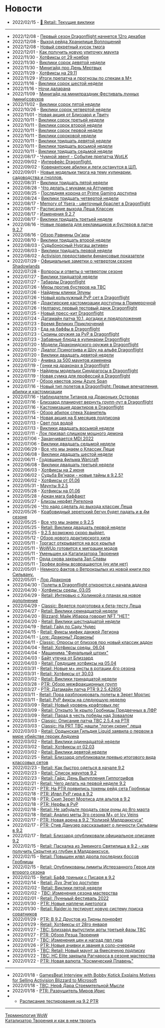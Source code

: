 # Новости

- 2022/02/15	- [📌 Retail: Текущие виклики](Weeklies/Weekly-49.md)
---
- 2022/12/08	- [Первый сезон Dragonflight начнется 12го декабря](News/WH330356.md)
- 2022/12/08	- [Выход рейда Хранилище Воплощений](News/WH330353.md)
- 2022/12/08	- [Новый секретный кусок тмога](News/WH330289.md)
- 2022/12/01	- [Как получить новую улиточку маунта](News/WH330240.md)
- 2022/11/30	- [Хотфиксы от 29 ноября](News/WH330217.md)
- 2022/11/30	- [Виклики сорок девятой недели](Weeklies/Weekly-49.md)
- 2022/11/30	- [Минигайд про День Мертвых](Guides/Guide-Day-of-the-Dead.md)
- 2022/11/29	- [Хотфиксы на 29.11](News/330202.md)
- 2022/11/29	- [Итоги препатча и прогнозы по спекам в М+](News/330186.md)
- 2022/11/16	- [Виклики сорок шестой недели](Weeklies/Weekly-46.md)
- 2022/11/16	- [Ночи даларана](Weeklies/Weekly-46.md)
- 2022/11/09	- [Минигайд на минипраздник Фестиваль лунных (мини)совухов](Guides/Holiday-Moonkin-Festival.md)
- 2022/11/02	- [Виклики сорок пятой недели](Weeklies/Weekly-45.md)
- 2022/10/26	- [Виклики сорок четвертой недели](Weeklies/Weekly-44.md)
- 2022/11/01	- [Новая акция от Близзард и Твитч](News/329628.md)
- 2022/10/11	- [Виклики сорок третьей недели](Weeklies/Weekly-43.md)
- 2022/10/11	- [Виклики сорок второй недели](Weeklies/Weekly-42.md)
- 2022/10/11	- [Виклики сорок первой недели](Weeklies/Weekly-41.md)
- 2022/10/11	- [Виклики сороковой недели](Weeklies/Weekly-40.md)
- 2022/10/11	- [Виклики тридцать девятой недели](Weeklies/Weekly-39.md)
- 2022/10/11	- [Виклики тридцать восьмой недели](Weeklies/Weekly-38.md)
- 2022/10/11	- [Виклики тридцать седьмой недели](Weeklies/Weekly-37.md)
- 2022/08/17	- [Чумной эвент - Событие препатча WotLK](Guides/Guide-WotLK-Zombie-Plague.md)
- 2022/09/02	- [Интерфейс Dragonflight.](News/328639.md)
- 2022/09/02	- [Ковенантские абилки и леги останутся в ШЛ.](News/328645.md)
- 2022/09/01	- [Новые модельки тмога на тему кулинарии, садоводства и гноллов.](News/328549.md)
- 2022/08/31	- [Виклики тридцать пятой недели](Weeklies/Weekly-35.md)
- 2022/08/28	- [Что делать с муками на Аттумене](News/328459.md)
- 2022/08/25	- [Последняя корона от Prime Gaming доступна](News/328520.md)
- 2022/08/24	- [Виклики тридцать четвертой недели](Weeklies/Weekly-34.md)
- 2022/08/17	- [Memory of Ysera - цветочный браслет в Dragonflight](News/328323.md)
- 2022/08/17	- [Расписание выхода Леща Классик](News/328367.md)
- 2022/08/17	- [Изменения 9.2.7](Guides/Guide-9.2.7.md)
- 2022/08/17	- [Виклики тридцать третьей недели](Weeklies/Weekly-33.md)
- 2022/08/16	- [Новые правила для рекламщиков и бустеров в патче 9.2.7](News/328273.md)
- 2022/08/16	- [Обзор Равнины Он'ары](News/328273.md)
- 2022/08/10	- [Виклики тридцать второй недели](Weeklies/Weekly-32.md)
- 2022/08/03	- [Судьбоносный Нургаш активен](News/328133.md)
- 2022/08/03	- [Виклики тридцать первой недели](Weeklies/Weekly-31.md)
- 2022/08/02	- [Activision предоставили финансовые показатели](News/328098.md)
- 2022/07/29	- [Официальные заметки о четвертом сезоне Shadowlands](News/328061.md)
- 2022/07/28	- [Вопросы и ответы о четвертом сезоне](News/328043.md)
- 2022/07/27	- [Виклики тридцатой недели](Weeklies/Weekly-30.md)
- 2022/07/27	- [Табарды Dragonflight](News/327973.md)
- 2022/07/26	- [Меры против бустеров на TBC](News/327973.md)
- 2022/07/26	- [Найдены клинки Элуны](News/327780.md)
- 2022/07/26	- [Новый кольчужный PvP сет в Dragonflight](News/327832.md)
- 2022/07/26	- [Драктирские кастомизации доступны в Примерочной](News/327977.md)
- 2022/07/26	- [Нелтарус первый тестовый данж Dragonflight](News/327960.md)
- 2022/07/25	- [Новый пресс-кит Dragonflight](News/327723.md)
- 2022/07/24	- [Датамайн патча 10.1, догадки и предположения](News/327821.md)
- 2022/07/23	- [Время Великих Приключений](News/327735.md)
- 2022/07/23	- [Еда на баффы в Dragonflight](News/327923.md)
- 2022/07/23	- [Скрины оружия за PvP в Dragonflight](News/327751.md)
- 2022/07/23	- [Забавные блюда в кулинарии Dragonflight](News/327937.md)
- 2022/07/20	- [Модели Драконидского оружия в Dragonflight](News/327764.md)
- 2022/07/20	- [Диалог Псиногрива и Шоу на альфе Dragonflight](News/327867.md)
- 2022/07/20	- [Виклики двадцать девятой недели](Weeklies/Weekly-29.md)
- 2022/07/20	- [Ачивка за 500 маунтов изменена](News/327852.md)
- 2022/07/19	- [Гонки на драконах в Dragonflight](News/327817.md)
- 2022/07/19	- [Найдены модельки Синдрагосы в Dragonflight](News/327726.md)
- 2022/07/19	- [Новая сумка для профессий в Dragonflight](News/327692.md)
- 2022/07/17	- [Обзор квестов зоны Azure Span](News/327686.md)
- 2022/07/16	- [Новый тип полетов в Dragonflight: Первые впечатления, абилки и кастомизации](News/327680.md)
- 2022/07/16	- [Наблюдатели Титанов на Драконьих Островах](News/327708.md)
- 2022/07/16	- [Близзард планирует вернуть групп-лут в Dragonflight](News/327693.md)
- 2022/07/16	- [Кастомизация драктиров в Dragonflight](News/327677.md)
- 2022/07/15	- [Обзор абилок спека Хранитель](News/327691.md)
- 2022/07/14	- [Новая акция на 6 месяцев подписона](News/327644.md)
- 2022/07/13	- [Свет под водой](Guides/Guide-Luminous-Luminaries-01.md)
- 2022/07/13	- [Виклики двадцать восьмой недели](Weeklies/Weekly-28.md)
- 2022/07/11	- [Лок призвал слишком мощного демона](IV66715.md)
- 2022/07/06	- [Заканчивается MDI 2022](mmoc10682.md)
- 2022/07/06	- [Виклики двадцать седьмой недели](Weeklies/Weekly-27.md)
- 2022/06/29	- [Все что мы знаем о Классик Леще](Guides/Guide-WotLK.md)
- 2022/06/08	- [Виклики двадцать шестой недели](Weeklies/Weekly-26.md)
- 2022/06/11	- [Годовщина фильма Warcraft](News/327338.md)
- 2022/06/08	- [Виклики двадцать третьей недели](Weeklies/Weekly-23.md)
- 2022/06/03	- [Хотфиксы на 2 июня](News/327258.md)
- 2022/06/02	- [Судьба Ве'нари - новые тайны в 9.2.5?](News/327232.md)
- 2022/06/02	- [Хотфиксы от 01.06](News/327243.md)
- 2022/05/31	- [Маунты 9.2.5](News/327199.md)
- 2022/05/28	- [Хотфиксы на 01.06](News/327190.md)
- 2022/05/28	- [Аркан мага баффают](News/327187.md)
- 2022/05/27	- [Близзы нерфят Ригелона](News/327186.md)
- 2022/05/26	- [Что надо сделать до выхода классик Леща](News/326926.md)
- 2022/05/26	- [Крабовидный зеретский бегун будет падать и в 4м сезоне](News/327168.md)
- 2022/05/25	- [Все что мы знаем о 9.2.5](Guides/Guide-9.2.5.md)
- 2022/05/25	- [Retail: Виклики двадцать первой недели](Weeklies/Weekly-21.md)
- 2022/05/25	- [9.2.5 возможно скоро выйдет.](IV65949.md)
- 2022/05/12	- [Обзор нового драктирского хила](News/326948.md)
- 2022/05/11	- [Торгаст открывается на все крылья](News/327006.md)
- 2022/05/11	- [WoWUp готовится к миграции модов](News/327021.md)
- 2022/05/11	- [Уменьшен кд Катализатора Творения](News/327024.md)
- 2022/05/11	- [Орда снова закрыла Зал Славы](News/327026.md)
- 2022/05/11	- [Трофеи войны возвращаются (ну или нет)](News/327023.md)
- 2022/05/01	- [Немного фактов о Ветрокрылых из новой книги про Сильвану.](Sylvanas-Book-Facts.md)
- 2022/05/01	- [Лор Драконов](News/326856.md)
- 2022/04/30	- [Полеты в Dragonflight откроются с начала аддона](News/326874.md)
- 2022/04/30	- [Хотфиксы среды, 03.05](News/326908.md)
- 2022/04/29	- [Retail: Интервью c Холинкой о планах на новое дополнение](News/326888.md)
- 2022/04/29	- [Classic: Ведется подготовка к бета-тесту Леща](News/326887.md)
- 2022/04/27	- [Retail: Виклики семнадцатой недели](Weeklies/Weekly-17.md)
- 2022/04/20	- [Blizzard: Майк Ибарра говорит NFT "НЕТ"](News/326716.md)
- 2022/04/20	- [Retail: Виклики шестнадцатой недели](Weeklies/Weekly-16.md)
- 2022/04/19	- [Retail: Гайд по Саду Чудес](Guides/Guide-Noblegarden.md)
- 2022/04/15	- [Retail: Фиксы мифик данжей Легиона](Guides/Guide-Timewalking-Legion.md)
- 2022/04/11	- [Lore: Драконы? Драконы!](News/326637.md)
- 2022/04/11	- [Classic: Опросы от близзов про новый классик аддон](News/326656.md)
- 2022/04/04	- [Retail: Хотфиксы среды, 06.04](News/326623.md)
- 2022/04/04	- [Машинима "Финальный штрих"](TI624A7C27.md)
- 2022/04/03	- [Байт утечка от Близзард](News/326583.md)
- 2022/04/03	- [Retail: Грядущие хотфиксы на 05.04](News/326581.md)
- 2022/03/31	- [Retail: Новые м+ инсты в ротации 4го сезона](News/347922.md)
- 2022/03/31	- [Retail: Хотфиксы от 30.03](News/326551.md)
- 2022/03/02	- [Retail: Виклики тринадцатой недели](Weeklies/Weekly-13.md)
- 2022/03/28	- [PTR: Обзор межфракционных групп](News/326509.md)
- 2022/03/27	- [PTR: Датамайн патча PTR 9.2.5.42850](MMC10463.md)
- 2022/03/11	- [Retail: Пора разблокировать полеты в Зерет Мортис](News/326348.md)
- 2022/03/11	- [Retail: PvP фиксы на следующую неделю](News/326322.md)
- 2022/03/09	- [Retail: Новый уровень крафтовых лег](News/326275.md)
- 2022/03/09	- [Retail: Открыто 1е крыло Гробницы Предвечных в ЛФР](News/326276.md)
- 2022/03/09	- [Retail: Парад в честь победы над Зоваалом](News/326274.md)
- 2022/03/03	- [Classic: Описание патча TBC 2.5.4 на PTR](News/326195.md)
- 2022/03/03	- [Classic: На PRT TBC нашли "логин скрин" леща](News/326184.md)
- 2022/03/03	- [Retail: Ордынская Гильдия Liquid заявила о первом в мире убийстве героик Андуина](News/326180.md)
- 2022/03/02	- [Retail: Виклики одиннадцатой недели](Weeklies/Weekly-11.md)
- 2022/03/02	- [Retail: Хотфиксы от 02.03](News/326177.md)
- 2022/03/02	- [Retail: Виклики девятой недели](Weeklies/Weekly-09.md)
- 2022/02/25	- [Retail: Близзард опубликовали превью итогового вида классовых сетов](News/326090.md)
- 2022/02/23	- [Retail: Как быстро одеться в начале 9.2](IV343582.md)
- 2022/02/23	- [Retail: Список маунтов 9.2](News/326040.md)
- 2022/02/23	- [Retail: Гайд: День Вылупления Гиппогрифов](Guides/Guide-Hatching-of-the-Hippogryphs.md)
- 2022/02/21	- [Retail: Чего делать на первой неделе 9.2](News/326032.md)
- 2022/02/21	- [PTR: На PTR появились токены рейд сета Гробницы](News/326024.md)
- 2022/02/18	- [PTR: Илвл PvP гира в 9.2](News/325977.md)
- 2022/02/18	- [PTR: Скип Зерет Мортиса для альтов в 9.2](IV64341.md)
- 2022/02/18	- [PTR: Нерфы в PvP](News/326000.md)
- 2022/02/18	- [Retail: Не забудьте продать свои руны до 8го марта](IV64356.md)
- 2022/02/18	- [Retail: Анализ меты 3го сезона М+ от Icy Veins](IV64263.md)
- 2022/02/17	- [PTR: Новая арена в 9.2 "Колизей Малдракксуса"](News/325951.md)  
- 2022/02/17	- [PTR: Стив Данузер рассказывает о личности Сильваны в 9.2](News/325990.md)
- 2022/02/17	- [Retail: Близзард опубликовали официальное описание 9.2](23762274.md)
- 2022/02/15	- [Retail: Пасхалка из Змеиного Святилища в 9.2 - как получить Скрытня из глубин в Малдракксусе.](News/325971.md)
- 2022/02/15	- [Retail: Повышен илвл дропа последних боссов Гробницы](News/325943.md)
- 2022/02/15	- [Retail: Опубликованы лимиты Истерзанного Героя для второго сезона](News/325967.md)
- 2022/02/15	- [Retail: Бафф триньки с Писаря в 9.2](News/325872.md)
- 2022/02/14	- [Retail: Дух Эче'ро доступен](News/325950.md)
- 2022/02/02	- [Retail: Виклики пятой недели](Weeklies/Weekly-05.md)
- 2022/02/02	- [TBC: Изменения сезона мастерства](News/325843.md)
- 2022/02/01	- [Retail: Лунныый фестиваль 2022](News/325815.md)
- 2022/01/30	- [PTR: Новые наплечи диетолога](News/325725.md)
- 2022/01/30	- [Retail: Raider.io тестирует новую систему поиска соратников](News/325797.md)
- 2022/01/29	- [PTR: В 9.2 Друстов из Тирны понерфят](News/325800.md)
- 2022/01/29	- [Retail: Хотфиксы от 28го января](News/325802.md)
- 2022/01/27	- [TBC: Близзард выпустили арты третьей фазы TBC](News/325786.md)
- 2022/01/27	- [PTR: Обзор Резца Творения](Guides/Guide-Genesis-Lathe.md)
- 2022/01/27	- [TBC: Изменения цен и наград пвп гира](News/325761.md)
- 2022/01/26	- [PTR: Новые ачивки и звания в соло-очереди](News/325751.md)
- 2022/01/25	- [TBC: Retail: Новый маунт за 6месячную подписку](News/325729.md)
- 2022/01/22	- [TBC: HC Elite закрыла Рагнароса в сезоне мастерства](News/325709.md)
- 2022/01/22	- [PTR: Новая валюта "Космический Плавень"](News/325707.md)

---
- 2022/01/18	- [GamesBeat Interview with Bobby Kotick Explains Motives for Selling Activision Blizzard to Microsoft](News/325656.md)
- 2022/01/18	- [TBC: Нерф Дара Стремительной Мысли](News/325638.md)  
- 2022/01/18	- [PTR: Разрушитель Миров Ирис](News/325607.md)  
-	- [Расписание тестирования на 9.2 PTR](PTR-9.2-Testing-Schedule.md)

---
[Терминология WoW](Guides/Guide-Terms.md)  
[Катализатор Творения и как в нем творить](Guides/Guide-Creation-Catalyst.md)  